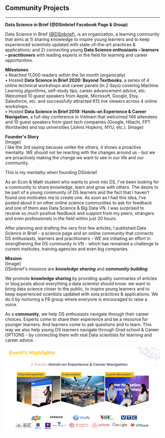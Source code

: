 ## Community Projects

---
**Data Science in Brief (@DSinbrief Facebook Page & Group)**

Data Science in Brief [(@DSinbrief)](https://www.facebook.com/DSinbrief/), is an organization, a learning community that aims at 1) sharing knowledge to inspire young learners and to keep experienced scientists updated with state-of-the-art practices & applications; and 2) connecting young **Data Science enthusiasts – learners – practitioners** with leading experts in the field for learning and career opportunities.
<br>

**Milestones** <br>
• Reached 11,000 readers within the 1st month (organically) <br>
• Hosted **Data Science in Brief 2020: Beyond Textbooks**, a series of 4 online technical workshops and career panels (in 2 days) covering Machine Learning algorithms, self-study tips, career advancement advice, etc. Welcomed 10 guest speakers from Apple, Microsoft, Google, Etsy, Salesforce, etc. and successfully attracted 615 live viewers across 4 online workshops. <br>
• Hosted **Data Science in Brief 2019: Hands-on Experience & Career Navigation**, a full-day conference in Vietnam that welcomed 146 attendees and 10 guest speakers from giant tech companies (Google, Hitachi, FPT Worldwide) and top universities (Johns Hopkins, NYU, etc.). 
[Image] <br>

**Founder's Story** <br>
[Image] <br>
I like the 3rd saying because unlike the others, it shows a proactive mentality. WE should not be reacting with the changes around us - but we are proactively making the change we want to see in our life and our community.

This is my mentality when founding DSinbrief.

As an Econ & Math student who wants to pivot into DS, I’ve been looking for a community to share knowledge, learn and grow with others. The desire to be part of a young community of DS learners and the fact that I haven’t found one motivates me to create one. As soon as I had this idea, I’ve posted about it on other online science communities to ask for feedback and one of them was Data Science & Big Data VN. I was surprised to receive so much positive feedback and support from my peers, strangers and even professionals in the field within just 20 hours.

After planning and drafting the very first few articles, I published Data Science in Brief - a science page and an online community that connects DS enthusiasts, learners and practitioners – WE are initiating an effort in strengthening the DS community in VN - which has remained a challenge to current institutes, training agencies and even big companies.

**Mission** <br>
[Image] <br>
DSinbrief's missions are ***knowledge sharing*** and ***community building***.

We promote **knowledge sharing** by providing quality summaries of articles or blog posts about everything a data scientist should know. we want to bring data science closer to the public, to inspire young learners and to keep experienced scientists updated with sota practices & applications. We do it by nurturing a FB group where everyone is encouraged to raise a voice.

As a **community**, we help DS enthusiasts navigate through their career choices. Experts come to share their experience and be a resource for younger learners. And learners come to ask questions and to learn. This way we also help young DS learners navigate through Grad school & Career OPTIONS - by connecting them with real Data scientists for learning and career advice.





<center><img src="/images/DSinbrief_event.png"/></center>
